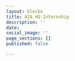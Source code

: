 ```yaml
---
layout: blocks
title: AIA HQ Internship
description: ''
date: 
social_image: ''
page_sections: []
published: false

---
```

